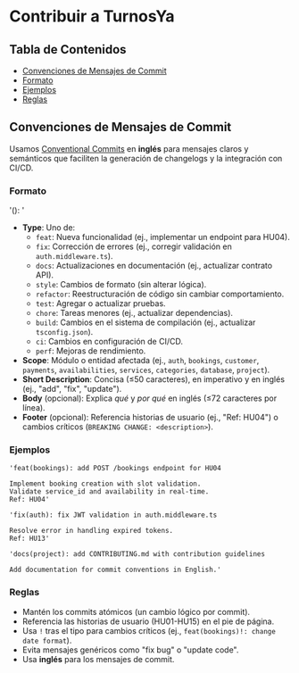 # Contribuir a TurnosYa

## Tabla de Contenidos
- [Convenciones de Mensajes de Commit](#convenciones-de-mensajes-de-commit)
- [Formato](#formato)
- [Ejemplos](#ejemplos)
- [Reglas](#reglas)

## Convenciones de Mensajes de Commit
Usamos [Conventional Commits](https://www.conventionalcommits.org/) en **inglés** para mensajes claros y semánticos que faciliten la generación de changelogs y la integración con CI/CD.

### Formato
'<type>(<scope>): <short description>
<BLANK LINE>
<optional body>
<BLANK LINE>
<optional footer>'

- **Type**: Uno de:
  - `feat`: Nueva funcionalidad (ej., implementar un endpoint para HU04).
  - `fix`: Corrección de errores (ej., corregir validación en `auth.middleware.ts`).
  - `docs`: Actualizaciones en documentación (ej., actualizar contrato API).
  - `style`: Cambios de formato (sin alterar lógica).
  - `refactor`: Reestructuración de código sin cambiar comportamiento.
  - `test`: Agregar o actualizar pruebas.
  - `chore`: Tareas menores (ej., actualizar dependencias).
  - `build`: Cambios en el sistema de compilación (ej., actualizar `tsconfig.json`).
  - `ci`: Cambios en configuración de CI/CD.
  - `perf`: Mejoras de rendimiento.
- **Scope**: Módulo o entidad afectada (ej., `auth`, `bookings`, `customer`, `payments`, `availabilities`, `services`, `categories`, `database`, `project`).
- **Short Description**: Concisa (≤50 caracteres), en imperativo y en inglés (ej., "add", "fix", "update").
- **Body** (opcional): Explica *qué* y *por qué* en inglés (≤72 caracteres por línea).
- **Footer** (opcional): Referencia historias de usuario (ej., "Ref: HU04") o cambios críticos (`BREAKING CHANGE: <description>`).

### Ejemplos
```
'feat(bookings): add POST /bookings endpoint for HU04

Implement booking creation with slot validation.
Validate service_id and availability in real-time.
Ref: HU04'
```

```
'fix(auth): fix JWT validation in auth.middleware.ts

Resolve error in handling expired tokens.
Ref: HU13'
```
```
'docs(project): add CONTRIBUTING.md with contribution guidelines

Add documentation for commit conventions in English.'
```
### Reglas
- Mantén los commits atómicos (un cambio lógico por commit).
- Referencia las historias de usuario (HU01-HU15) en el pie de página.
- Usa `!` tras el tipo para cambios críticos (ej., `feat(bookings)!: change date format`).
- Evita mensajes genéricos como "fix bug" o "update code".
- Usa **inglés** para los mensajes de commit.

